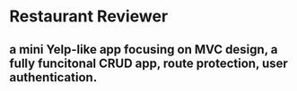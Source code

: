 # Restaurant Reviewer
## a mini Yelp-like app focusing on MVC design, a fully funcitonal CRUD app, route protection, user authentication.
